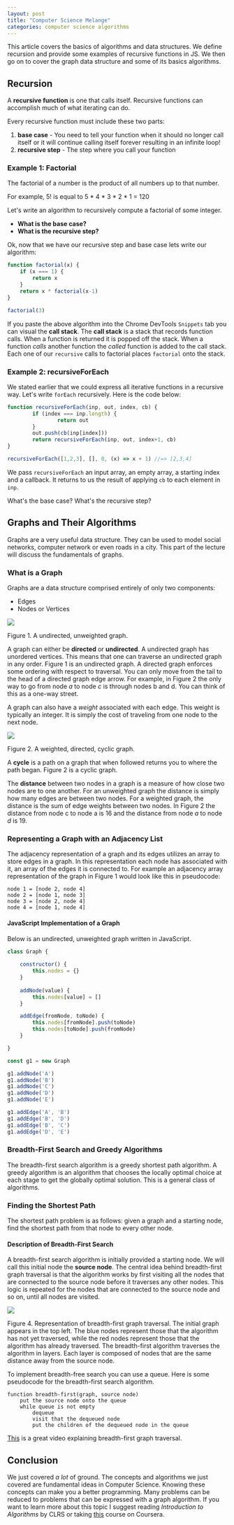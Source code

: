```yaml
---
layout: post
title: "Computer Science Melange"
categories: computer science algorithms
---
```


This article covers the basics of algorithms and data structures. We define recursion and provide some examples of recursive functions in JS. We then go on to cover the graph data structure and some of its basics algorithms.

## Recursion 

A **recursive function** is one that calls itself. Recursive functions can accomplish much of what iterating can do.

Every recursive function must include these two parts: 

1. **base case** - You need to tell your function when it should no longer call itself or it will continue calling itself forever resulting in an infinite loop!
2. **recursive step** - The step where you call your function 

### Example 1:  Factorial 

The factorial of a number is the product of all numbers up to that number. 

For example, 5! is equal to 5 * 4 * 3 * 2 * 1 = 120

Let's write an algorithm to recursively compute a factorial of some integer.

* **What is the base case?**
* **What is the recursive step?**

Ok, now that we have our recursive step and base case lets write our algorithm: 

```js
function factorial(x) {
    if (x === 1) {
        return x
    } 
    return x * factorial(x-1)  
}

factorial(3)
```

If you paste the above algorithm into the Chrome DevTools `Snippets` tab you can visual the **call stack**. The **call stack** is a stack that records function calls. When a function is returned it is popped off the stack. When a function *calls* another function the *called* function is added to the call stack. Each one of our `recursive` calls to factorial places `factorial` onto the stack.

### Example 2: recursiveForEach 

We stated earlier that we could express all iterative functions in a recursive way. Let's write `forEach` recursively. Here is the code below:

```js
function recursiveForEach(inp, out, index, cb) {
        if (index === inp.length) {
                return out
        }
        out.push(cb(inp[index]))
        return recursiveForEach(inp, out, index+1, cb)
}

recursiveForEach([1,2,3], [], 0, (x) => x + 1) //=> [2,3,4]
```

We pass `recursiveForEach` an input array, an empty array, a starting index and a callback. It returns to us the result of applying `cb` to each element in `inp`.

What's the base case? What's the recursive step?

## Graphs and Their Algorithms

Graphs are a very useful data structure. They can be used to model social networks, computer network or even roads in a city. This part of the lecture will discuss the fundamentals of graphs.

### What is a Graph 

Graphs are a data structure comprised entirely of only two components:

* Edges
* Nodes or Vertices

<img src="https://docs.google.com/drawings/d/1BX3LCUb9Z-dHS25zc2RKo4nDbMt4S3A85cUYh53r91A/pub?w=527&amp;h=347">

Figure 1. A undirected, unweighted graph.

A graph can either be **directed** or **undirected**. A undirected graph has unordered vertices. This means that one can traverse an undirected graph in any order. Figure 1 is an undirected graph. A directed graph enforces some ordering with respect to traversal. You can only move from the tail to the head of a directed graph edge arrow. For example, in Figure 2 the only way to go from node *a* to node *c* is through nodes b and d. You can think of this as a one-way street.

A graph can also have a *weight* associated with each edge. This weight is typically an integer. It is simply the cost of traveling from one node to the next node.

<img src="https://docs.google.com/drawings/d/1tIer7LchDYoMjXKGDQqSeBjznAXETpRHfnOZrnyxdlc/pub?w=551&amp;h=289">

Figure 2. A weighted, directed, cyclic graph.

A **cycle** is a path on a graph that when followed returns you to where the path began. Figure 2 is a cyclic graph. 

The **distance** between two nodes in a graph is a measure of how close two nodes are to one another. For an unweighted graph the distance is simply how many edges are between two nodes. For a weighted graph, the distance is the sum of edge weights between two nodes. In Figure 2 the distance from node c to node a is 16 and the distance from node *a* to node *d* is 19.

### Representing a Graph with an Adjacency List 

The adjacency representation of a graph and its edges utilizes an array to store edges in a graph. In this representation each node has associated with it, an array of the edges it is connected to. For example an adjacency array representation of the graph in Figure 1 would look like this in pseudocode:

```
node 1 = [node 2, node 4]
node 2 = [node 1, node 3]
node 3 = [node 2, node 4]
node 4 = [node 1, node 4]
```

#### JavaScript Implementation of a Graph 

Below is an undirected, unweighted graph written in JavaScript.

```js
class Graph {
	
	constructor() {
		this.nodes = {}
	}
	
	addNode(value) {
		this.nodes[value] = [] 	
	}

	addEdge(fromNode, toNode) {
		this.nodes[fromNode].push(toNode)
		this.nodes[toNode].push(fromNode)
	}

}

const g1 = new Graph 

g1.addNode('A')
g1.addNode('B')
g1.addNode('C')
g1.addNode('D')
g1.addNode('E')

g1.addEdge('A', 'B')
g1.addEdge('B', 'D')
g1.addEdge('B', 'C')
g1.addEdge('D', 'E')
```

### Breadth-First Search and Greedy Algorithms

The breadth-first search algorithm is a greedy shortest path algorithm. A greedy algorithm is an algorithm that chooses the locally optimal choice at each stage to get the globally optimal solution. This is a general class of algorithms.

### Finding the Shortest Path

The shortest path problem is as follows: given a graph and a starting node, find the shortest path from that node to every other node. 

#### Description of Breadth-First Search

A breadth-first search algorithm is initially provided a starting node. We will call this initial node the **source node**. The central idea behind breadth-first graph traversal is that the algorithm works by first visiting all the nodes that are connected to the source node before it traverses any other nodes. This logic is repeated for the nodes that are connected to the source node and so on, until all nodes are visited.

<img src="https://docs.google.com/drawings/d/1VSgfupN7JEoadaIQEbl17E6oE3Y_1hU_cbCXfKeXiak/pub?w=915&amp;h=596">


Figure 4. Representation of breadth-first graph traversal. The initial graph appears in the top left. The blue nodes represent those that the algorithm has not yet traversed, while the red nodes represent those that the algorithm has already traversed. The breadth-first algorithm traverses the algorithm in layers. Each layer is composed of nodes that are the same distance away from the source node.

To implement breadth-free search you can use a queue. Here is some pseudocode for the breadth-first search algorithm.

```
function breadth-first(graph, source node)
    put the source node onto the queue
    while queue is not empty
        dequeue
        visit that the dequeued node
        put the children of the dequeued node in the queue
```

<a href="https://www.youtube.com/watch?v=bIA8HEEUxZI">This</a> is a great video explaining breadth-first graph traversal. 

## Conclusion 

We just covered *a lot* of ground. The concepts and algorithms we just covered are fundamental ideas in Computer Science. Knowing these concepts can make you a better programming. Many problems can be reduced to problems that can be expressed with a graph algorithm. If you want to learn more about this topic I suggest reading *Introduction to Algorithms* by CLRS or taking [this](https://www.coursera.org/learn/algorithms-part1) course on Coursera.
